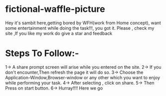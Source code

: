 # fictional-waffle-picture
Hey it's sambit here,getting bored by WFH(work from Home  concept),
want some entertainment while doing the task!!!,
you got it.
Please , check my site ,If you like my work do give a star and feedback

# Steps To Follow:-
1-> A share prompt screen will arise while you entered on the site.
2-> If you don't encounter,Then refresh the page it will do so.
3-> Choose the Application-Window,Browser-window or any other which you want to enjoy while performing your task.
4-> After selecting , click on share.
5-> Then Press on start button.
6-> Hurray!!!! Here we go

